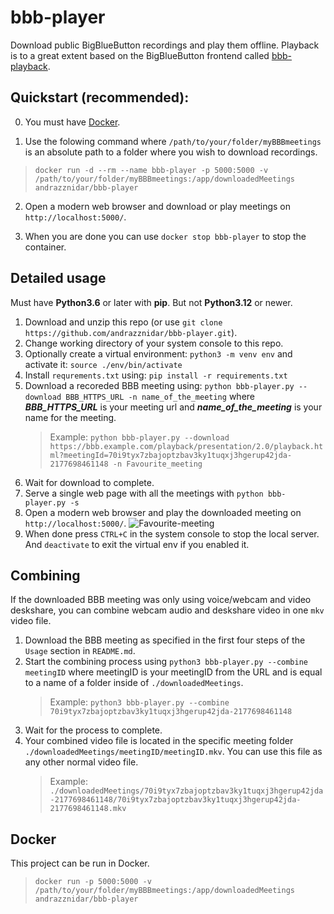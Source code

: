 # bbb-player

Download public BigBlueButton recordings and play them offline.
Playback is to a great extent based on the BigBlueButton frontend called [bbb-playback](https://github.com/bigbluebutton/bbb-playback).

## Quickstart (recommended):
0. You must have [Docker](https://www.docker.com/products/docker-desktop).

1. Use the folowing command where `/path/to/your/folder/myBBBmeetings` is an absolute path to a folder where you wish to download recordings.
>`docker run -d --rm --name bbb-player -p 5000:5000 -v /path/to/your/folder/myBBBmeetings:/app/downloadedMeetings andrazznidar/bbb-player`

2. Open a modern web browser and download or play meetings on `http://localhost:5000/`.

3. When you are done you can use `docker stop bbb-player` to stop the container.


## Detailed usage

Must have **Python3.6** or later with **pip**. But not **Python3.12** or newer.

1. Download and unzip this repo (or use `git clone https://github.com/andrazznidar/bbb-player.git`).
1. Change working directory of your system console to this repo.
1. Optionally create a virtual environment: `python3 -m venv env` and activate it: `source ./env/bin/activate`
1. Install `requrements.txt` using: `pip install -r requirements.txt`
1. Download a recoreded BBB meeting using: `python bbb-player.py --download BBB_HTTPS_URL -n name_of_the_meeting` where **_BBB_HTTPS_URL_** is your meeting url and **_name_of_the_meeting_** is your name for the meeting.
   > Example: `python bbb-player.py --download https://bbb.example.com/playback/presentation/2.0/playback.html?meetingId=70i9tyx7zbajoptzbav3ky1tuqxj3hgerup42jda-2177698461148 -n Favourite_meeting`
1. Wait for download to complete.
1. Serve a single web page with all the meetings with `python bbb-player.py -s`
1. Open a modern web browser and play the downloaded meeting on `http://localhost:5000/`.
   ![Favourite-meeting](https://user-images.githubusercontent.com/8482843/111150619-9a915c80-858e-11eb-9bd9-e256e8272acf.png)
1. When done press `CTRL+C` in the system console to stop the local server. And `deactivate` to exit the virtual env if you enabled it.

## Combining

If the downloaded BBB meeting was only using voice/webcam and video deskshare, you can combine webcam audio and deskshare video in one `mkv` video file.

1. Download the BBB meeting as specified in the first four steps of the `Usage` section in `README.md`.
2. Start the combining process using `python3 bbb-player.py --combine meetingID` where meetingID is your meetingID from the URL and is equal to a name of a folder inside of `./downloadedMeetings`.
   > Example: `python3 bbb-player.py --combine 70i9tyx7zbajoptzbav3ky1tuqxj3hgerup42jda-2177698461148`
3. Wait for the process to complete.
4. Your combined video file is located in the specific meeting folder `./downloadedMeetings/meetingID/meetingID.mkv`. You can use this file as any other normal video file.
   > Example: `./downloadedMeetings/70i9tyx7zbajoptzbav3ky1tuqxj3hgerup42jda-2177698461148/70i9tyx7zbajoptzbav3ky1tuqxj3hgerup42jda-2177698461148.mkv`

## Docker

This project can be run in Docker.
>`docker run -p 5000:5000 -v /path/to/your/folder/myBBBmeetings:/app/downloadedMeetings andrazznidar/bbb-player`
